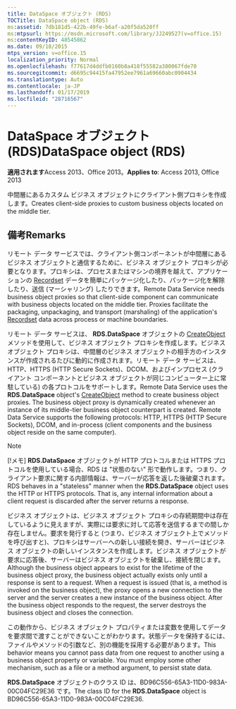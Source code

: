 ```yaml
---
title: DataSpace オブジェクト (RDS)
TOCTitle: DataSpace object (RDS)
ms:assetid: 7db181d5-422b-49fe-b6af-a20f5da520ff
ms:mtpsurl: https://msdn.microsoft.com/library/JJ249527(v=office.15)
ms:contentKeyID: 48545862
ms.date: 09/18/2015
mtps_version: v=office.15
localization_priority: Normal
ms.openlocfilehash: f77617d4ddfb0160b8a418f55582a380067fde70
ms.sourcegitcommit: d6695c94415fa47952ee7961a69660abc0904434
ms.translationtype: Auto
ms.contentlocale: ja-JP
ms.lasthandoff: 01/17/2019
ms.locfileid: "28716567"
---
```

# <a name="dataspace-object-rds"></a><span data-ttu-id="c2a50-102">DataSpace オブジェクト (RDS)</span><span class="sxs-lookup"><span data-stu-id="c2a50-102">DataSpace object (RDS)</span></span>

<span data-ttu-id="c2a50-103">**適用されます**Access 2013、Office 2013。</span><span class="sxs-lookup"><span data-stu-id="c2a50-103">**Applies to**: Access 2013, Office 2013</span></span>

<span data-ttu-id="c2a50-104">中間層にあるカスタム ビジネス オブジェクトにクライアント側プロキシを作成します。</span><span class="sxs-lookup"><span data-stu-id="c2a50-104">Creates client-side proxies to custom business objects located on the middle tier.</span></span>

## <a name="remarks"></a><span data-ttu-id="c2a50-105">備考</span><span class="sxs-lookup"><span data-stu-id="c2a50-105">Remarks</span></span>

<span data-ttu-id="c2a50-p101">リモート データ サービスでは、クライアント側コンポーネントが中間層にあるビジネス オブジェクトと通信するために、ビジネス オブジェクト プロキシが必要となります。プロキシは、プロセスまたはマシンの境界を越えて、アプリケーションの [Recordset](recordset-object-ado.md) データを簡単にパッケージ化したり、パッケージ化を解除したり、送信 (マーシャリング) したりできます。</span><span class="sxs-lookup"><span data-stu-id="c2a50-p101">Remote Data Service needs business object proxies so that client-side component can communicate with business objects located on the middle tier. Proxies facilitate the packaging, unpackaging, and transport (marshaling) of the application's [Recordset](recordset-object-ado.md) data across process or machine boundaries.</span></span>

<span data-ttu-id="c2a50-p102">リモート データ サービスは、 **RDS.DataSpace** オブジェクトの [CreateObject](createobject-method-rds.md) メソッドを使用して、ビジネス オブジェクト プロキシを作成します。ビジネス オブジェクト プロキシは、中間層のビジネス オブジェクトの相手方のインスタンスが作成されるたびに動的に作成されます。リモート データ サービスは、HTTP、HTTPS (HTTP Secure Sockets)、DCOM、およびインプロセス (クライアント コンポーネントとビジネス オブジェクトが同じコンピューター上に常駐している) の各プロトコルをサポートします。</span><span class="sxs-lookup"><span data-stu-id="c2a50-p102">Remote Data Service uses the **RDS.DataSpace** object's [CreateObject](createobject-method-rds.md) method to create business object proxies. The business object proxy is dynamically created whenever an instance of its middle-tier business object counterpart is created. Remote Data Service supports the following protocols: HTTP, HTTPS (HTTP Secure Sockets), DCOM, and in-process (client components and the business object reside on the same computer).</span></span>

> [!NOTE]
> <span data-ttu-id="c2a50-p103">[!メモ] **RDS.DataSpace** オブジェクトが HTTP プロトコルまたは HTTPS プロトコルを使用している場合、RDS は "状態のない" 形で動作します。つまり、クライアント要求に関する内部情報は、サーバーが応答を返した後破棄されます。</span><span class="sxs-lookup"><span data-stu-id="c2a50-p103">RDS behaves in a "stateless" manner when the **RDS.DataSpace** object uses the HTTP or HTTPS protocols. That is, any internal information about a client request is discarded after the server returns a response.</span></span>

<span data-ttu-id="c2a50-p104">ビジネス オブジェクトは、ビジネス オブジェクト プロキシの存続期間中は存在しているように見えますが、実際には要求に対して応答を送信するまでの間しか存在しません。要求を発行すると (つまり、ビジネス オブジェクト上でメソッドを呼び出すと)、プロキシはサーバーへの新しい接続を開き、サーバーはビジネス オブジェクトの新しいインスタンスを作成します。ビジネス オブジェクトが要求に応答後、サーバーはビジネス オブジェクトを破棄し、接続を閉じます。</span><span class="sxs-lookup"><span data-stu-id="c2a50-p104">Although the business object appears to exist for the lifetime of the business object proxy, the business object actually exists only until a response is sent to a request. When a request is issued (that is, a method is invoked on the business object), the proxy opens a new connection to the server and the server creates a new instance of the business object. After the business object responds to the request, the server destroys the business object and closes the connection.</span></span>

<span data-ttu-id="c2a50-p105">この動作から、ビジネス オブジェクト プロパティまたは変数を使用してデータを要求間で渡すことができないことがわかります。状態データを保持するには、ファイルやメソッドの引数など、別の機能を採用する必要があります。</span><span class="sxs-lookup"><span data-stu-id="c2a50-p105">This behavior means you cannot pass data from one request to another using a business object property or variable. You must employ some other mechanism, such as a file or a method argument, to persist state data.</span></span>

<span data-ttu-id="c2a50-118">**RDS.DataSpace** オブジェクトのクラス ID は、BD96C556-65A3-11D0-983A-00C04FC29E36 です。</span><span class="sxs-lookup"><span data-stu-id="c2a50-118">The class ID for the **RDS.DataSpace** object is BD96C556-65A3-11D0-983A-00C04FC29E36.</span></span>

